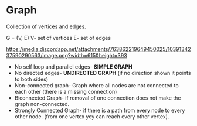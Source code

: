 # Graph
Collection of vertices and edges.

G = (V, E)
V- set of vertices
E- set of edges

  https://media.discordapp.net/attachments/763862219649450025/1039134237590290563/image.png?width=615&height=393

* No self loop and parallel edges- **SIMPLE GRAPH**
* No directed edges- **UNDIRECTED GRAPH**  (if no direction shown it points to both sides)
* Non-connected graph- Graph where all nodes are not connected to each other (there is a missing connection)
*  Biconnected Graph- if removal of one connection does not make the graph non-connected.
*  Strongly Connected Graph- if there is a path from every node to every other node. (from one vertex yoy can reach every other vertex).
  


